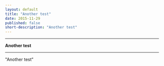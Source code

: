 ```yaml
---
layout: default
title: "Another test"
date: 2015-11-29
published: false
short-description: "Another test"
---
```




***
<b>Another test</b>  

***

"Another test"
